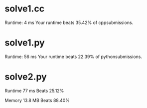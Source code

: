 # solve1.cc

Runtime: 4 ms Your runtime beats 35.42% of cppsubmissions.

# solve1.py

Runtime: 56 ms Your runtime beats 22.39% of pythonsubmissions.

# solve2.py

Runtime 77 ms Beats 25.12%

Memory 13.8 MB Beats 88.40%
